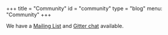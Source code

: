 +++
title = "Community"
id = "community"
type = "blog"
menu: "Community"
+++


We have a [Mailing List](https://groups.google.com/forum/#!forum/tlp-apache-cassandra-reaper-users) and [Gitter chat](https://gitter.im/thelastpickle/cassandra-reaper) available.